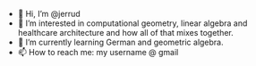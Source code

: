 - 👋 Hi, I’m @jerrud
- 👀 I’m interested in computational geometry, linear algebra and healthcare architecture and how all of that mixes together.
- 🌱 I’m currently learning German and geometric algebra.
- 📫 How to reach me: my username @ gmail

<!---
jerrud/jerrud is a ✨ special ✨ repository because its `README.md` (this file) appears on your GitHub profile.
You can click the Preview link to take a look at your changes.
--->
